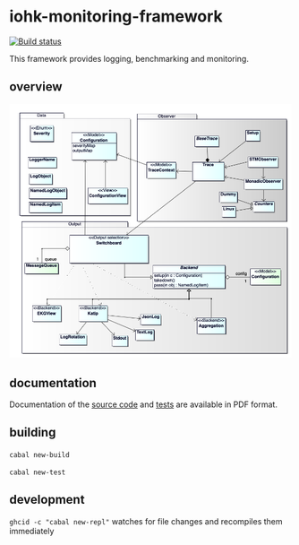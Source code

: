 # iohk-monitoring-framework

[![Build status](https://badge.buildkite.com/1cc7939a1fed4972c15b8f87d510e0404b0eb65d73cfd1e30b.svg?branch=develop)](https://buildkite.com/input-output-hk/iohk-monitoring-framework)

This framework provides logging, benchmarking and monitoring.

## overview

![Overview of modules](docs/OverviewModules.png)

## documentation

Documentation of the [source code](docs/IOHK-Monitoring-code.pdf) and
[tests](docs/IOHK-Monitoring-tests.pdf) are available in PDF format.

## building

`cabal new-build`

`cabal new-test`

## development

`ghcid -c "cabal new-repl"` watches for file changes and recompiles them immediately
